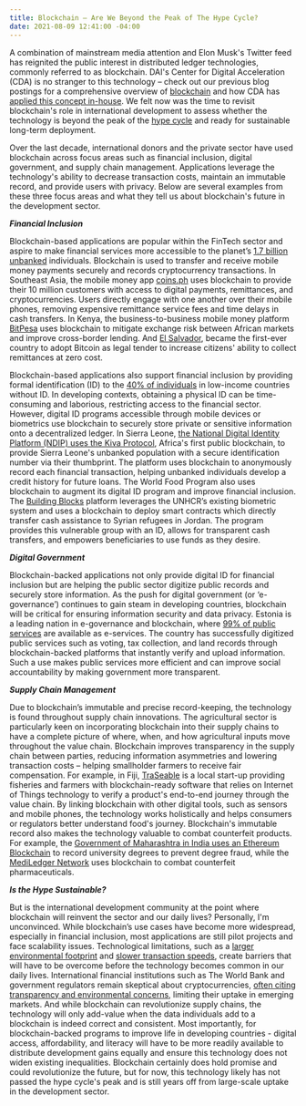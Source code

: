 ```yaml
---
title: Blockchain – Are We Beyond the Peak of The Hype Cycle?
date: 2021-08-09 12:41:00 -04:00
---
```


A combination of mainstream media attention and Elon Musk's Twitter feed has reignited the public interest in distributed ledger technologies, commonly referred to as blockchain. DAI's Center for Digital Acceleration (CDA) is no stranger to this technology – check out our previous blog postings for a comprehensive overview of [blockchain](https://dai-global-digital.com/blockchain-for-development-part-1-understanding-the-tech.html) and how CDA has [applied this concept in-house](https://dai-global-digital.com/getting-past-the-blockchain-hype-cycle.html). We felt now was the time to revisit blockchain's role in international development to assess whether the technology is beyond the peak of the [hype cycle](https://www.gartner.com/en/research/methodologies/gartner-hype-cycle) and ready for sustainable long-term deployment.

Over the last decade, international donors and the private sector have used blockchain across focus areas such as financial inclusion, digital government, and supply chain management. Applications leverage the technology's ability to decrease transaction costs, maintain an immutable record, and provide users with privacy. Below are several examples from these three focus areas and what they tell us about blockchain's future in the development sector.

***Financial Inclusion***

Blockchain-based applications are popular within the FinTech sector and aspire to make financial services more accessible to the planet’s [1.7 billion unbanked](https://globalfindex.worldbank.org/sites/globalfindex/files/chapters/2017%20Findex%20full%20report_chapter2.pdf) individuals. Blockchain is used to transfer and receive mobile money payments securely and records cryptocurrency transactions. In Southeast Asia, the mobile money app [coins.ph](https://coins.ph/) uses blockchain to provide their 10 million customers with access to digital payments, remittances, and cryptocurrencies. Users directly engage with one another over their mobile phones, removing expensive remittance service fees and time delays in cash transfers. In Kenya, the business-to-business mobile money platform [BitPesa](https://www.coindesk.com/company/bitpesa) uses blockchain to mitigate exchange risk between African markets and improve cross-border lending. And [El Salvador](https://www.forbes.com/sites/lawrencewintermeyer/2021/08/05/could-developing-nations-follow-el-salvadors-move-to-bitcoin/?sh=11b42c528b70), became the first-ever country to adopt Bitcoin as legal tender to increase citizens' ability to collect remittances at zero cost.

Blockchain-based applications also support financial inclusion by providing formal identification (ID) to the [40% of individuals](https://documents1.worldbank.org/curated/en/953621531854471275/Global-ID-Coverage-Barriers-and-Use-by-the-Numbers-Insights-from-the-ID4D-Findex-Survey.pdf) in low-income countries without ID. In developing contexts, obtaining a physical ID can be time-consuming and laborious, restricting access to the financial sector. However, digital ID programs accessible through mobile devices or biometrics use blockchain to securely store private or sensitive information onto a decentralized ledger. In Sierra Leone, [the National Digital Identity Platform (NDIP) uses the Kiva Protocol](https://www.kiva.org/blog/kivas-next-frontier-kiva-protocol), Africa's first public blockchain, to provide Sierra Leone's unbanked population with a secure identification number via their thumbprint. The platform uses blockchain to anonymously record each financial transaction, helping unbanked individuals develop a credit history for future loans. The World Food Program also uses blockchain to augment its digital ID program and improve financial inclusion. The [Building Blocks](https://innovation.wfp.org/project/building-blocks) platform leverages the UNHCR’s existing biometric system and uses a blockchain to deploy smart contracts which directly transfer cash assistance to Syrian refugees in Jordan. The program provides this vulnerable group with an ID, allows for transparent cash transfers, and empowers beneficiaries to use funds as they desire.

***Digital Government***

Blockchain-backed applications not only provide digital ID for financial inclusion but are helping the public sector digitize public records and securely store information. As the push for digital government (or ‘e-governance’) continues to gain steam in developing countries, blockchain will be critical for ensuring information security and data privacy. Estonia is a leading nation in e-governance and blockchain, where [99% of public services](https://www.pwc.com/gx/en/services/legal/tech/assets/estonia-the-digital-republic-secured-by-blockchain.pdf) are available as e-services. The country has successfully digitized public services such as voting, tax collection, and land records through blockchain-backed platforms that instantly verify and upload information. Such a use makes public services more efficient and can improve social accountability by making government more transparent.

***Supply Chain Management***

Due to blockchain’s immutable and precise record-keeping, the technology is found throughout supply chain innovations. The agricultural sector is particularly keen on incorporating blockchain into their supply chains to have a complete picture of where, when, and how agricultural inputs move throughout the value chain. Blockchain improves transparency in the supply chain between parties, reducing information asymmetries and lowering transaction costs – helping smallholder farmers to receive fair compensation. For example, in Fiji, [TraSeable](https://www.traseable.com/about/) is a local start-up providing fisheries and farmers with blockchain-ready software that relies on Internet of Things technology to verify a product's end-to-end journey through the value chain. By linking blockchain with other digital tools, such as sensors and mobile phones, the technology works holistically and helps consumers or regulators better understand food's journey. Blockchain's immutable record also makes the technology valuable to combat counterfeit products. For example, the [Government of Maharashtra in India uses an Ethereum Blockchain](https://www.businessinsider.in/cryptocurrency/news/maharashtra-karnataka-and-telangana-plan-to-use-ethereum-in-their-fight-against-fake-degrees/articleshow/84823688.cms) to record university degrees to prevent degree fraud, while the [MediLedger Network](https://www.mediledger.com/) uses blockchain to combat counterfeit pharmaceuticals.

***Is the Hype Sustainable?***

But is the international development community at the point where blockchain will reinvent the sector and our daily lives? Personally, I'm unconvinced. While blockchain’s use cases have become more widespread, especially in financial inclusion, most applications are still pilot projects and face scalability issues. Technological limitations, such as a [larger environmental footprint](https://www.nature.com/articles/s41467-021-22256-3) and [slower transaction speeds](https://towardsdatascience.com/the-blockchain-scalability-problem-the-race-for-visa-like-transaction-speed-5cce48f9d44), create barriers that will have to be overcome before the technology becomes common in our daily lives. International financial institutions such as The World Bank and government regulators remain skeptical about cryptocurrencies, [often citing transparency and environmental concerns](https://www.bbc.com/news/business-57507386), limiting their uptake in emerging markets. And while blockchain can revolutionize supply chains, the technology will only add-value when the data individuals add to a blockchain is indeed correct and consistent. Most importantly, for blockchain-backed programs to improve life in developing countries - digital access, affordability, and literacy will have to be more readily available to distribute development gains equally and ensure this technology does not widen existing inequalities. Blockchain certainly does hold promise and could revolutionize the future, but for now, this technology likely has not passed the hype cycle's peak and is still years off from large-scale uptake in the development sector.